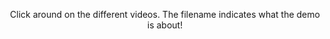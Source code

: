 
<p align="center">
Click around on the different videos. The filename indicates what the demo is about!
</p>

